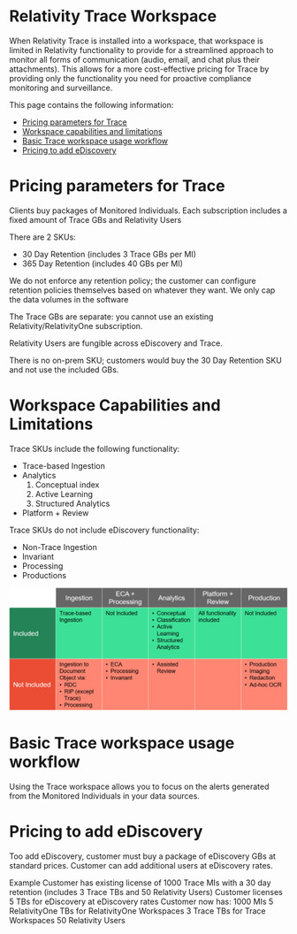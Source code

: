 Relativity Trace Workspace
===========================

When Relativity Trace is installed into a workspace, that workspace is limited in Relativity functionality to provide for a streamlined approach to monitor all forms of communication (audio, email, and chat plus their attachments). This allows for a more cost-effective pricing for Trace by providing only the functionality you need for proactive compliance monitoring and surveillance.

This page contains the following information:

- [Pricing parameters for Trace](#pricing-parameters-for-trace)
- [Workspace capabilities and limitations](#workspace-capabilities-and-limitations)
- [Basic Trace workspace usage workflow](#basic-trace-workspace-usage-workflow)
- [Pricing to add eDiscovery](#pricing-to-add-ediscovery)




Pricing parameters for Trace
============================

Clients buy packages of Monitored Individuals. Each subscription includes a fixed amount of Trace GBs and Relativity Users

There are 2 SKUs:
* 30 Day Retention (includes 3 Trace GBs per MI)
* 365 Day Retention (includes 40 GBs per MI)

We do not enforce any retention policy; the customer can configure retention policies themselves based on whatever they want. 
We only cap the data volumes in the software

The Trace GBs are separate: you cannot use an existing Relativity/RelativityOne subscription.

Relativity Users are fungible across eDiscovery and Trace.

There is no on-prem SKU; customers would buy the 30 Day Retention SKU and not use the included GBs.



Workspace Capabilities and Limitations
======================================

Trace SKUs include the following functionality:
* Trace-based Ingestion
* Analytics 
  1. Conceptual index
  2. Active Learning
  3. Structured Analytics
* Platform + Review

Trace SKUs do not include eDiscovery functionality:
* Non-Trace Ingestion
* Invariant
* Processing
* Productions

![](media/limitations_chart.png)



Basic Trace workspace usage workflow
====================================
Using the Trace workspace allows you to focus on the alerts generated from the Monitored Individuals in your data sources.




Pricing to add eDiscovery
=========================

Too add eDiscovery, customer must buy a package of eDiscovery GBs at standard prices. Customer can add additional users at eDiscovery rates.

Example
Customer has existing license of 1000 Trace MIs with a 30 day retention (includes 3 Trace TBs and 50 Relativity Users)
Customer licenses 5 TBs for eDiscovery at eDiscovery rates
Customer now has:
1000 MIs
5 RelativityOne TBs for RelativityOne Workspaces
3 Trace TBs for Trace Workspaces
50 Relativity Users 


